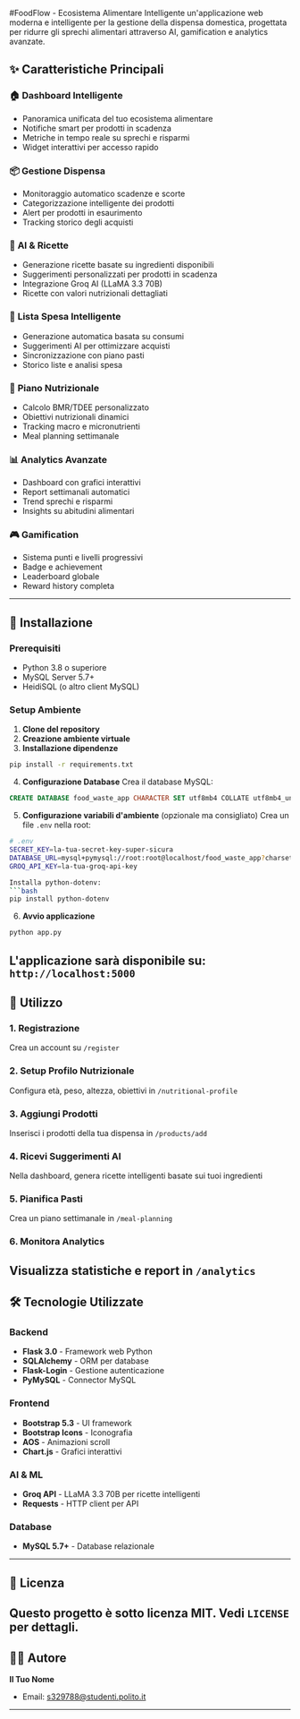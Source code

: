 #FoodFlow - Ecosistema Alimentare Intelligente
un'applicazione web moderna e intelligente per la gestione della dispensa domestica, progettata per ridurre gli sprechi alimentari attraverso AI, gamification e analytics avanzate.

## ✨ **Caratteristiche Principali**

### 🏠 **Dashboard Intelligente**
- Panoramica unificata del tuo ecosistema alimentare
- Notifiche smart per prodotti in scadenza
- Metriche in tempo reale su sprechi e risparmi
- Widget interattivi per accesso rapido

### 📦 **Gestione Dispensa**
- Monitoraggio automatico scadenze e scorte
- Categorizzazione intelligente dei prodotti
- Alert per prodotti in esaurimento
- Tracking storico degli acquisti

### 🤖 **AI & Ricette**
- Generazione ricette basate su ingredienti disponibili
- Suggerimenti personalizzati per prodotti in scadenza
- Integrazione Groq AI (LLaMA 3.3 70B)
- Ricette con valori nutrizionali dettagliati

### 🛒 **Lista Spesa Intelligente**
- Generazione automatica basata su consumi
- Suggerimenti AI per ottimizzare acquisti
- Sincronizzazione con piano pasti
- Storico liste e analisi spesa

### 📅 **Piano Nutrizionale**
- Calcolo BMR/TDEE personalizzato
- Obiettivi nutrizionali dinamici
- Tracking macro e micronutrienti
- Meal planning settimanale

### 📊 **Analytics Avanzate**
- Dashboard con grafici interattivi
- Report settimanali automatici
- Trend sprechi e risparmi
- Insights su abitudini alimentari

### 🎮 **Gamification**
- Sistema punti e livelli progressivi
- Badge e achievement
- Leaderboard globale
- Reward history completa

---
## 🚀 **Installazione**

### **Prerequisiti**
- Python 3.8 o superiore
- MySQL Server 5.7+
- HeidiSQL (o altro client MySQL)

### **Setup Ambiente**

1. **Clone del repository**
2. **Creazione ambiente virtuale**
3. **Installazione dipendenze**
```bash
pip install -r requirements.txt
```
4. **Configurazione Database**
Crea il database MySQL:
```sql
CREATE DATABASE food_waste_app CHARACTER SET utf8mb4 COLLATE utf8mb4_unicode_ci;
```
5. **Configurazione variabili d'ambiente** (opzionale ma consigliato)
Crea un file `.env` nella root:
```bash
# .env
SECRET_KEY=la-tua-secret-key-super-sicura
DATABASE_URL=mysql+pymysql://root:root@localhost/food_waste_app?charset=utf8mb4
GROQ_API_KEY=la-tua-groq-api-key

Installa python-dotenv:
```bash
pip install python-dotenv
```
6. **Avvio applicazione**
```bash
python app.py
```

L'applicazione sarà disponibile su: `http://localhost:5000`
---

## 🎯 **Utilizzo**
### **1. Registrazione**
Crea un account su `/register`
### **2. Setup Profilo Nutrizionale**
Configura età, peso, altezza, obiettivi in `/nutritional-profile`
### **3. Aggiungi Prodotti**
Inserisci i prodotti della tua dispensa in `/products/add`
### **4. Ricevi Suggerimenti AI**
Nella dashboard, genera ricette intelligenti basate sui tuoi ingredienti
### **5. Pianifica Pasti**
Crea un piano settimanale in `/meal-planning`
### **6. Monitora Analytics**
Visualizza statistiche e report in `/analytics`
---

## 🛠️ **Tecnologie Utilizzate**
### **Backend**
- **Flask 3.0** - Framework web Python
- **SQLAlchemy** - ORM per database
- **Flask-Login** - Gestione autenticazione
- **PyMySQL** - Connector MySQL
### **Frontend**
- **Bootstrap 5.3** - UI framework
- **Bootstrap Icons** - Iconografia
- **AOS** - Animazioni scroll
- **Chart.js** - Grafici interattivi
### **AI & ML**
- **Groq API** - LLaMA 3.3 70B per ricette intelligenti
- **Requests** - HTTP client per API
### **Database**
- **MySQL 5.7+** - Database relazionale
---

## 📄 **Licenza**
Questo progetto è sotto licenza MIT. Vedi `LICENSE` per dettagli.
---

## 👨‍💻 **Autore**
**Il Tuo Nome**
- Email: s329788@studenti.polito.it
---
